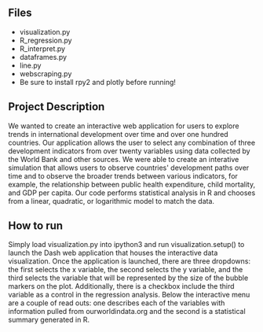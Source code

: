 ## Files
* visualization.py
* R_regression.py
* R_interpret.py
* dataframes.py
* line.py
* webscraping.py
* Be sure to install rpy2 and plotly before running!

## Project Description
We wanted to create an interactive web application for users to explore trends in international development over time and over one hundred countries. 
Our application allows the user to select any combination of three development indicators from over twenty variables using data collected by the World Bank and other sources.
We were able to create an interative simulation that allows users to observe countries' development paths over time and to observe the broader trends between various indicators, for example, the relationship between public health expenditure, child mortality, and GDP per capita.
Our code performs statistical analysis in R and chooses from a linear, quadratic, or logarithmic model to match the data. 
    
## How to run

Simply load visualization.py into ipython3 and run visualization.setup() to launch the Dash web application that houses the interactive data visualization.
Once the application is launched, there are three dropdowns: the first selects the x variable, the second selects the y variable, and the third selects the variable that will be represented by the size of the bubble markers on the plot. 
Additionally, there is a checkbox include the third variable as a control in the regression analysis.
Below the interactive menu are a couple of read outs: one describes each of the variables with information pulled from ourworldindata.org and the second is a statistical summary generated in R. 